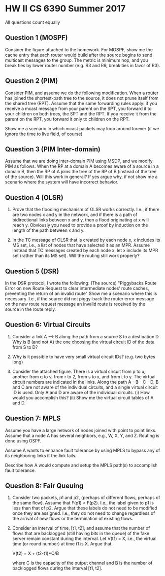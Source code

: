 # HW II CS 6390 Summer 2017

All questions count equally

## Question 1 (MOSPF)
<!--================-->

Consider the figure attached to the homework. For MOSPF, show me the cache
entry that each router would build after the source begins to send multicast
messages to the group. The metric is minimum hop, and you break ties by lower
router number (e.g. R3 and R6, break ties in favor of R3). 



## Question 2 (PIM)
<!--=============-->

Consider PIM, and assume we do the following modification. When a router has
joined the shortest-path tree to the source, it does not prune itself from the
shared tree (RPT). Assume that the same forwarding rules apply: if you receive
a mcast message from your parent on the SPT, you forward it to your children on
both trees, the SPT and the RPT. If you receive it from the parent on the RPT,
you forward it only to children on the RPT.

Show me a scenario in which mcast packets may loop around forever (if we ignore
the time to live field, of course)


## Question 3 (PIM Inter-domain)
<!--=======================-->

Assume that we are doing inter-domain PIM using MSDP, and we modify PIM as
follows. When the RP at a domain A becomes aware of a source in a domain B,
then the RP of A joins the tree of the RP of B (instead of the tree of the
source). Will this work in general? If yes argue why, if not show me a scenario
where the system will have incorrect behavior.


## Question 4 (OLSR)
<!--==========--> 

1. Prove that the flooding mechanism of OLSR works correctly. I.e., if there
   are two nodes x and y in the network, and if there is a path of
   bidirectional links between x and y, then a flood originating at x will
   reach y. Obviously you need to provide a proof by induction on the length of
   the path between x and y.

2. In the TC message of OLSR that is created by each node x, x includes its MS
   set, i.e., a list of nodes that have selected it as an MPR. Assume instead
   that TC messages created by each node x, let x include its MPR set (rather
   than its MS set). Will the routing still work properly?

## Question 5 (DSR)
<!--=============-->

In the DSR protocol, I wrote the following: (The source) "Piggybacks Route
Error on new Route Request to clear intermediate nodes’ route caches,
preventing the return of an invalid route" Show me a scenario where this is
necessary. I.e., if the source did not piggy-back the router error message on
the new route request message an invalid route is received by the source in the
route reply.


## Question 6: Virtual Circuits
<!--====================-->

1. Consider a link A --> B along the path from a source S to a destination D.
   Why is B (and not A) the one choosing the virtual circuit ID of the data
   from S to D? 

2. Why is it possible to have very small virtual circuit IDs? (e.g. two bytes
   long) 

3. Consider the attached figure. There is a virtual circuit from p to u,
   another from q to v, from r to 2, from s to x, and from t to y. The virtual
   circuit numbers are indicated in the links. Along the path A - B - C - D, B
   and C are not aware of the individual circuits, and a single virtual circuit
   ID is used.  Only A and D are aware of the individual circuits. (i) How
   would you accomplish this? (ii) Show me the virtual circuit tables of A and
   D. 


## Question 7: MPLS
<!--==============-->

Assume you have a large network of nodes joined with point to point links.
Assume that a node A has several neighbors, e.g., W, X, Y, and Z. Routing is
done using OSPF.

Assume A wants to enhance fault tolerance by using MPLS to bypass any of its
neighboring links if the link fails.

Describe how A would compute and setup the MPLS path(s) to accomplish fault
tolerance.

## Question 8: Fair Queuing  
<!--===================-->

1. Consider two packets, p1 and p2, (perhaps of different flows, perhaps of the
   same flow). Assume that F(p1) < F(p2). I.e., the label given to p1 is less
   than that of p2. Argue that these labels do not need to be modified once
   they are assigned. I.e., they do not need to change regardless of the
   arrival of new flows or the termination of existing flows. 

2. Consider an interval of time, [t1, t2], and assume that the number of flows
   that are backlogged (still having bits in the queue) of the fake server
   remain constant during the interval. Let V(t1) = X, i.e., the virtual time
   (or round number) at time t1 is X. Argue that

    V(t2) = X + (t2-t1)*C/B

    where C is the capacity of the output channel and B is the number of
    backlogged flows during the interval [t1, t2].

